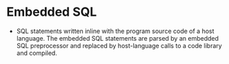 Embedded SQL
============

* SQL statements written inline with the program source code of a host language. The embedded SQL statements are parsed by an embedded SQL preprocessor and replaced by host-language calls to a code library and compiled.

